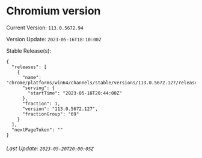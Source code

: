 # Chromium version

Current Version: `113.0.5672.94`

Version Update: `2023-05-16T18:10:00Z`

Stable Release(s):
```
{
  "releases": [
    {
      "name": "chrome/platforms/win64/channels/stable/versions/113.0.5672.127/releases/1684442640",
      "serving": {
        "startTime": "2023-05-18T20:44:00Z"
      },
      "fraction": 1,
      "version": "113.0.5672.127",
      "fractionGroup": "69"
    }
  ],
  "nextPageToken": ""
}
```

###### Last Update: `2023-05-20T20:00:05Z`
        